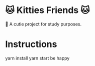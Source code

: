 # 🐱 Kitties Friends 🐱
💖 A cutie project for study purposes.

# Instructions
yarn install
yarn start
be happy 
